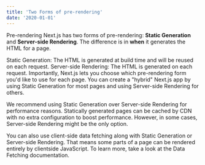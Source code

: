 ```yaml
---
title: 'Two Forms of pre-rendering'
date: '2020-01-01'
---
```


Pre-rendering
Next.js has two forms of pre-rendering: **Static Generation** and **Server-side Rendering**. The difference is in **when** it generates the HTML for a page.

Static Generation: The HTML is generated at build time and will be reused on each request.
Server-side Rendering: The HTML is generated on each request.
Importantly, Next.js lets you choose which pre-rendering form you'd like to use for each page. You can create a "hybrid" Next.js app by using Static Generation for most pages and using Server-side Rendering for others.

We recommend using Static Generation over Server-side Rendering for performance reasons. Statically generated pages can be cached by CDN with no extra configuration to boost performance. However, in some cases, Server-side Rendering might be the only option.

You can also use client-side data fetching along with Static Generation or Server-side Rendering. That means some parts of a page can be rendered entirely by clientside JavaScript. To learn more, take a look at the Data Fetching documentation.